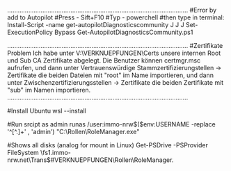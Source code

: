 .......................................................................................................
#Error by add to Autopilot
#Press - Sift+F10
#Typ - powerchell
#then type in terminal:
Install-Script -name get-autopilotDiagnosticscommunity
J
J
J
Set-ExecutionPolicy Bypass
Get-AutopilotDiagnosticsCommunity.ps1

.......................................................................................................
#Zertifikate Problem
Ich habe unter V:\VERKNUEPFUNGEN\Certs unsere internen Root und Sub CA Zertifikate abgelegt.
Die Benutzer können certmgr.msc aufrufen, und dann unter Vertrauenswürdige Stammzertifizierungstellen -> Zertifikate die
beiden Dateien mit "root" im Name importieren, und dann unter Zwischenzertifizierungsstellen -> Zertifikate die beiden 
Zertifikate mit "sub" im Namen importieren.
.......................................................................................................


#Install Ubuntu
wsl --install

#Run srcipt as admin
runas /user:immo-nrw\$($env:USERNAME -replace '^[^.]+' , 'admin') "C:\Rollen\RoleManager.exe"

#Shows all disks (analog for mount in Linux)
Get-PSDrive -PSProvider FileSystem
\\fs1.immo-nrw.net\Trans$\#VERKNUEPFUNGEN\Rollen\RoleManager.




